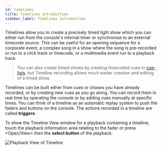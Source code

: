 ```yaml
---
id: timelines
title: Timelines introduction
sidebar_label: Timelines introduction
---
```


Timelines allow you to create a precisely timed light show which you can either
run from the console's internal timer or synchronise to an external timecode
source. This can be useful for an opening sequence for a corporate
event, a complex song in a show where the song is pre-recorded or run to 
a click track or timecode, or a multimedia event run to a playback track.

> You can also create timed shows by creating timecoded cues in 
[cue-lists](./cue-lists/cue-list-timing.md#running-a-cue-list-to-timecode), but Timeline 
recording allows much easier creation and editing of a timed show.

Timelines can be built either from cues or chases you have already recorded, or by creating
new cues as you go along. You can record them in real time by operating the console
or by adding cues manually at specific times. You can think of a timeline as an automatic replay
system to push the faders and buttons on the console. The actions recorded in a timeline
are called **triggers**.

To show the Timeline View window for a playback containing a timeline, touch the playback 
information area relating to the fader or press \<Open/View\> then the **select button** 
of the playback.

![Playback View of Timeline](/docs/images/Timeline-Window.png)